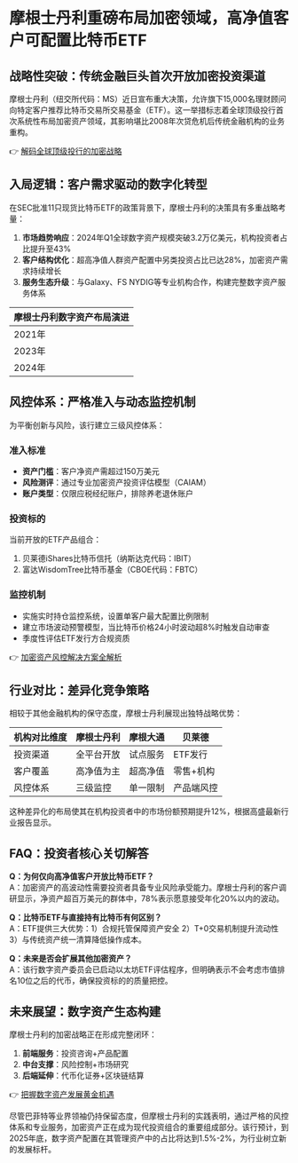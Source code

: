 # 摩根士丹利重磅布局加密领域，高净值客户可配置比特币ETF

## 战略性突破：传统金融巨头首次开放加密投资渠道
摩根士丹利（纽交所代码：MS）近日宣布重大决策，允许旗下15,000名理财顾问向特定客户推荐比特币交易所交易基金（ETF）。这一举措标志着全球顶级投行首次系统性布局加密资产领域，其影响堪比2008年次贷危机后传统金融机构的业务重构。

👉 [解码全球顶级投行的加密战略](https://bit.ly/okx_welcome)

## 入局逻辑：客户需求驱动的数字化转型
在SEC批准11只现货比特币ETF的政策背景下，摩根士丹利的决策具有多重战略考量：

1. **市场趋势响应**：2024年Q1全球数字资产规模突破3.2万亿美元，机构投资者占比提升至43%
2. **客户结构优化**：超高净值人群资产配置中另类投资占比已达28%，加密资产需求持续增长
3. **服务生态升级**：与Galaxy、FS NYDIG等专业机构合作，构建完整数字资产服务体系

| 摩根士丹利数字资产布局演进 |
|--------------------------|
| 2021年 | 开放私募加密基金投资 |
| 2023年 | 试点数字资产托管服务 |
| 2024年 | 正式推出比特币ETF配置 |

## 风控体系：严格准入与动态监控机制
为平衡创新与风险，该行建立三级风控体系：

### 准入标准
- **资产门槛**：客户净资产需超过150万美元
- **风险测评**：通过专业加密资产投资评估模型（CAIAM）
- **账户类型**：仅限应税经纪账户，排除养老退休账户

### 投资标的
当前开放的ETF产品组合：
1. 贝莱德iShares比特币信托（纳斯达克代码：IBIT）
2. 富达WisdomTree比特币基金（CBOE代码：FBTC）

### 监控机制
- 实施实时持仓监控系统，设置单客户最大配置比例限制
- 建立市场波动预警模型，当比特币价格24小时波动超8%时触发自动审查
- 季度性评估ETF发行方合规资质

👉 [加密资产风控解决方案全解析](https://bit.ly/okx_welcome)

## 行业对比：差异化竞争策略
相较于其他金融机构的保守态度，摩根士丹利展现出独特战略优势：

| 机构对比维度 | 摩根士丹利 | 摩根大通 | 贝莱德 |
|--------------|------------|----------|--------|
| 投资渠道 | 全平台开放 | 试点服务 | ETF发行 |
| 客户覆盖 | 高净值为主 | 超高净值 | 零售+机构 |
| 风控体系 | 三级监控 | 单一限制 | 产品端风控 |

这种差异化的布局使其在机构投资者中的市场份额预期提升12%，根据高盛最新行业报告显示。

## FAQ：投资者核心关切解答
**Q：为何仅向高净值客户开放比特币ETF？**  
A：加密资产的高波动性需要投资者具备专业风险承受能力。摩根士丹利的客户调研显示，净资产超百万美元的群体中，78%表示愿意接受年化20%以内的波动。

**Q：比特币ETF与直接持有比特币有何区别？**  
A：ETF提供三大优势：1）合规托管保障资产安全 2）T+0交易机制提升流动性 3）与传统资产统一清算降低操作成本。

**Q：未来是否会扩展其他加密资产？**  
A：该行数字资产委员会已启动以太坊ETF评估程序，但明确表示不会考虑市值排名10位之后的代币，确保投资标的的质量把控。

## 未来展望：数字资产生态构建
摩根士丹利的加密战略正在形成完整闭环：
1. **前端服务**：投资咨询+产品配置
2. **中台支撑**：风险控制+市场研究
3. **后端延伸**：代币化证券+区块链结算

👉 [把握数字资产发展黄金机遇](https://bit.ly/okx_welcome)

尽管巴菲特等业界领袖仍持保留态度，但摩根士丹利的实践表明，通过严格的风控体系和专业服务，加密资产正在成为现代投资组合的重要组成部分。该行预计，到2025年底，数字资产配置在其管理资产中的占比将达到1.5%-2%，为行业树立新的发展标杆。